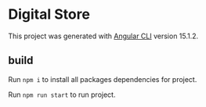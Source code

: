 # Digital Store

This project was generated with [Angular CLI](https://github.com/angular/angular-cli) version 15.1.2.

## build

Run `npm i` to install all packages dependencies for project.

Run `npm run start` to run project.



